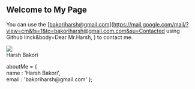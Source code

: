 ## Welcome to My Page

You can use the [bakoriharsh@gmail.com](https://mail.google.com/mail/?view=cm&fs=1&to=bakoriharsh@gmail.com.com&su=Contacted using Github linck&body=Dear Mr.Harsh, ) to contact me. 

<a href="#">
  <img align="center" src="https://github-readme-stats.vercel.app/api?username=harshbakori&theme=dark&show_icons=true" />
</a>

<link rel="stylesheet" href="https://github.com/harshbakori/harshbakori.github.io/edit/main/card.css">

<div class="content1">
  <div class="card1">
    <div class="card__side1 card__side--front">
      <!-- Front Content -->
      <div class="card__cont1">
        <span class="blue">Harsh Bakori</span>
      </div>
    </div>
    <div class="card__side1 card__side--back">
      <!-- Back Content -->
      <div class="card__cta1">
        <p> aboutMe <span class="cyan">=</span> {
          <br />
          <span class="space red">name</span>
          <span class="cyan">:</span> <span class="green">'Harsh Bakori'</span>,
          <br/>
          <span class="space red">email</span>
          <span class="cyan">:</span> <span class="green">'bakoriharsh@gmail.com</span>'
          };
        </p>
      </div>
    </div>
  </div>
